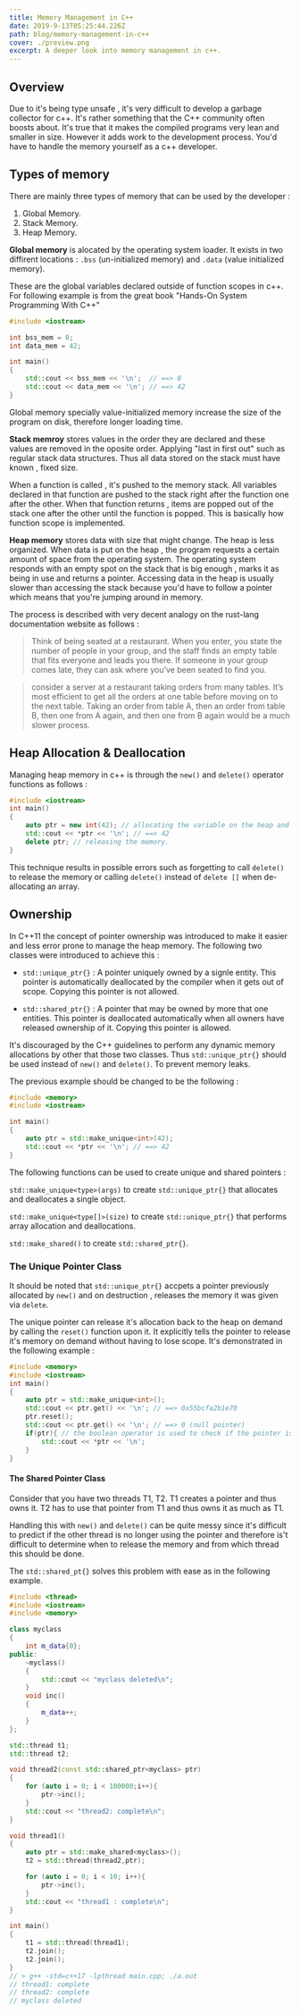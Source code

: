 ```yaml
---
title: Memory Management in C++
date: 2019-9-13T05:25:44.226Z
path: blog/memory-management-in-c++
cover: ./preview.png
excerpt: A deeper look into memory management in c++.
---
```


## Overview

Due to it's being type unsafe , it's very difficult to develop a garbage collector for c++. It's rather something that the C++ community often boosts about. It's true that it makes the compiled programs very lean and smaller in size. However it adds work to the development process. You'd have to handle the memory yourself as a c++ developer.

## Types of memory

There are mainly three types of memory that can be used by the developer :

1. Global Memory.
2. Stack Memory.
3. Heap Memory.

**Global memory** is alocated by the operating system loader. It exists in two diffirent locations : `.bss` (un-initialized memory) and `.data` (value initialized memory).

These are the global variables declared outside of function scopes in c++. For following example is from the great book "Hands-On System Programming With C++"

```cpp
#include <iostream>

int bss_mem = 0;
int data_mem = 42;

int main()
{
    std::cout << bss_mem << '\n';  // ==> 0
    std::cout << data_mem << '\n'; // ==> 42
}
```

Global memory specially value-initialized memory increase the size of the program on disk, therefore longer loading time.

**Stack memroy** stores values in the order they are declared and these values are removed in the oposite order. Applying "last in first out" such as regular stack data structures. Thus all data stored on the stack must have known , fixed size.

When a function is called , it's pushed to the memory stack. All variables declared in that function are pushed to the stack right after the function one after the other. When that function returns , items are popped out of the stack one after the other until the function is popped. This is basically how function scope is implemented.

**Heap memory** stores data with size that might change. The heap is less organized. When data is put on the heap , the program requests a certain amount of space from the operating system. The operating system responds with an empty spot on the stack that is big enough , marks it as being in use and returns a pointer. Accessing data in the heap is usually slower than accessing the stack because you'd have to follow a pointer which means that you're jumping around in memory.

The process is described with very decent analogy on the rust-lang documentation website as follows :

> Think of being seated at a restaurant. When you enter, you state the number of people in your group, and the staff finds an empty table that fits everyone and leads you there. If someone in your group comes late, they can ask where you’ve been seated to find you.

> consider a server at a restaurant taking orders from many tables. It’s most efficient to get all the orders at one table before moving on to the next table. Taking an order from table A, then an order from table B, then one from A again, and then one from B again would be a much slower process.

## Heap Allocation & Deallocation

Managing heap memory in c++ is through the `new()` and `delete()` operator functions as follows :

```cpp
#include <iostream>
int main()
{
    auto ptr = new int(42); // allocating the variable on the heap and returning a pointer.
    std::cout << *ptr << '\n'; // ==> 42
    delete ptr; // releasing the memory.
}
```

This technique results in possible errors such as forgetting to call `delete()` to release the memory or calling `delete()` instead of `delete []` when de-allocating an array.

## Ownership

In C++11 the concept of pointer ownership was introduced to make it easier and less error prone to manage the heap memory. The following two classes were introduced to achieve this :

- `std::unique_ptr{}` : A pointer uniquely owned by a signle entity.
  This pointer is automatically deallocated by the compiler when it gets out of scope. Copying this pointer is not allowed.

- `std::shared_ptr{}` : A pointer that may be owned by more that one entities. This pointer is deallocated automatically when all owners have released ownership of it. Copying this pointer is allowed.

It's discouraged by the C++ guidelines to perform any dynamic memory allocations by other that those two classes. Thus `std::unique_ptr{}` should be used instead of `new()` and `delete()`. To prevent memory leaks.

The previous example should be changed to be the following :

```cpp
#include <memory>
#include <iostream>

int main()
{
    auto ptr = std::make_unique<int>(42);
    std::cout << *ptr << '\n'; // ==> 42
}
```

The following functions can be used to create unique and shared pointers :

`std::make_unique<type>(args)` to create `std::unique_ptr{}` that allocates and deallocates a single object.

`std::make_unique<type[]>(size)` to create `std::unique_ptr{}` that performs array allocation and deallocations.

`std::make_shared()` to create `std::shared_ptr{}`.

### The Unique Pointer Class

It should be noted that `std::unique_ptr{}` accpets a pointer previously allocated by `new()` and on destruction , releases the memory it was given via `delete`.

The unique pointer can release it's allocation back to the heap on demand by calling the `reset()` function upon it. It explicitly tells the pointer to release it's memory on demand without having to lose scope. It's demonstrated in the following example :

```cpp
#include <memory>
#include <iostream>
int main()
{
    auto ptr = std::make_unique<int>();
    std::cout << ptr.get() << '\n'; // ==> 0x55bcfa2b1e70
    ptr.reset();
    std::cout << ptr.get() << '\n'; // ==> 0 (null pointer)
    if(ptr){ // the boolean operator is used to check if the pointer is null
        std::cout << *ptr << '\n';
    }
}
```

#### The Shared Pointer Class

Consider that you have two threads T1, T2. T1 creates a pointer and thus owns it. T2 has to use that pointer from T1 and thus owns it as much as T1.

Handling this with `new()` and `delete()` can be quite messy since it's difficult to predict if the other thread is no longer using the pointer and therefore is't difficult to determine when to release the memory and from which thread this should be done.

The `std::shared_pt{}` solves this problem with ease as in the following example.

```cpp
#include <thread>
#include <iostream>
#include <memory>

class myclass
{
    int m_data{0};
public:
    ~myclass()
    {
        std::cout << "myclass deleted\n";
    }
    void inc()
    {
        m_data++;
    }
};

std::thread t1;
std::thread t2;

void thread2(const std::shared_ptr<myclass> ptr)
{
    for (auto i = 0; i < 100000;i++){
        ptr->inc();
    }
    std::cout << "thread2: complete\n";
}

void thread1()
{
    auto ptr = std::make_shared<myclass>();
    t2 = std::thread(thread2,ptr);

    for (auto i = 0; i < 10; i++){
        ptr->inc();
    }
    std::cout << "thread1 : complete\n";
}

int main()
{
    t1 = std::thread(thread1);
    t2.join();
    t2.join();
}
// > g++ -std=c++17 -lpthread main.cpp; ./a.out
// thread1: complete
// thread2: complete
// myclass deleted
```

